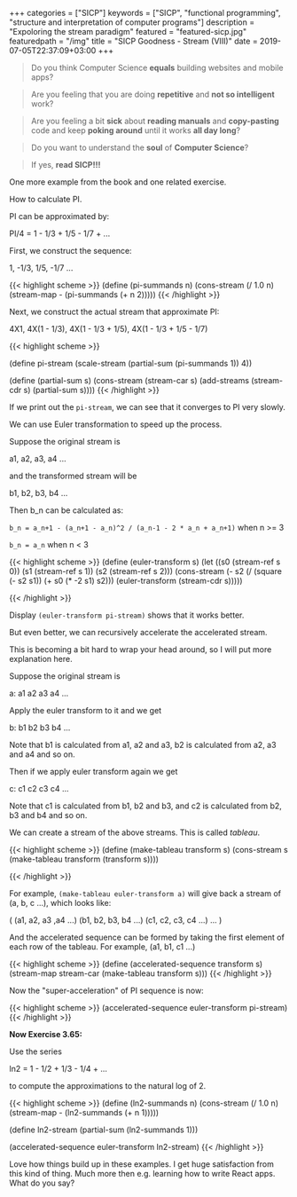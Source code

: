 +++
categories = ["SICP"]
keywords = ["SICP", "functional programming", "structure and interpretation of computer programs"]
description = "Expoloring the stream paradigm"
featured = "featured-sicp.jpg"
featuredpath = "/img"
title = "SICP Goodness - Stream (VIII)"
date = 2019-07-05T22:37:09+03:00
+++

>Do you think Computer Science **equals** building websites and mobile apps? 

>Are you feeling that you are doing **repetitive** and **not so intelligent** work?

>Are you feeling a bit **sick** about **reading manuals** and **copy-pasting** code and keep **poking around** until it works **all day long**? 

>Do you want to understand the **soul** of **Computer Science**?

>If yes, **read SICP!!!**

One more example from the book and one related exercise.

How to calculate PI.

PI can be approximated by:

PI/4 = 1 - 1/3 + 1/5 - 1/7 + ...

First, we construct the sequence:

1,  -1/3,  1/5,  -1/7 ...

{{< highlight scheme >}}
(define (pi-summands n)
  (cons-stream (/ 1.0 n)
               (stream-map - (pi-summands (+ n 2)))))
{{< /highlight >}}

Next, we construct the actual stream that approximate PI:

4X1, 4X(1 - 1/3), 4X(1 - 1/3 + 1/5), 4X(1 - 1/3 + 1/5 - 1/7)

{{< highlight scheme >}}

(define pi-stream
  (scale-stream (partial-sum (pi-summands 1)) 4))

(define (partial-sum s)
  (cons-stream (stream-car s)
               (add-streams (stream-cdr s)
                            (partial-sum s))))
{{< /highlight >}}

If we print out the `pi-stream`, we can see that it converges to PI very slowly.

We can use Euler transformation to speed up the process.

Suppose the original stream is 

a1, a2, a3, a4 ...

and the transformed stream will be

b1, b2, b3, b4 ...

Then b_n can be calculated as:

`b_n = a_n+1 - (a_n+1 - a_n)^2 / (a_n-1 - 2 * a_n + a_n+1)` when n >= 3

`b_n = a_n` when n < 3

{{< highlight scheme >}}
(define (euler-transform s)
  (let ((s0 (stream-ref s 0))
        (s1 (stream-ref s 1))
        (s2 (stream-ref s 2)))
    (cons-stream (- s2 (/ (square (- s2 s1))
                          (+ s0 (* -2 s1) s2)))
                 (euler-transform (stream-cdr s)))))

{{< /highlight >}}



Display `(euler-transform pi-stream)` shows that it works better.

But even better, we can recursively accelerate the accelerated stream.

This is becoming a bit hard to wrap your head around, so I will put more explanation here.

Suppose the original stream is 

a: a1 a2 a3 a4 ...

Apply the euler transform to it and we get

b: b1 b2 b3 b4 ...

Note that b1 is calculated from a1, a2 and a3, b2 is calculated from a2, a3 and a4 and so on.

Then if we apply euler transform again we get

c: c1 c2 c3 c4 ...

Note that c1 is calculated from b1, b2 and b3, and c2 is calculated from b2, b3 and b4 and so on.

We can create a stream of the above streams. This is called *tableau*.

{{< highlight scheme >}}
(define (make-tableau transform s)
  (cons-stream s
               (make-tableau transform
                             (transform s))))

{{< /highlight >}}

For example, `(make-tableau euler-transform a)` will give back a stream of (a, b, c ...), which looks like:

(
 (a1, a2, a3 ,a4 ...)
 (b1, b2, b3, b4 ...)
 (c1, c2, c3, c4 ...)
 ...
)


And the accelerated sequence can be formed by taking the first element of each row of the tableau. For example, (a1, b1, c1 ...)

{{< highlight scheme >}}
(define (accelerated-sequence transform s)
  (stream-map stream-car
              (make-tableau transform s)))
{{< /highlight >}}

Now the "super-acceleration" of PI sequence is now:

{{< highlight scheme >}}
(accelerated-sequence euler-transform pi-stream)
{{< /highlight >}}


**Now Exercise 3.65:**

Use the series

ln2 = 1 - 1/2 + 1/3 - 1/4 + ...

to compute the approximations to the natural log of 2.

{{< highlight scheme >}}
(define (ln2-summands n)
  (cons-stream (/ 1.0 n)
               (stream-map - (ln2-summands (+ n 1)))))

(define ln2-stream
  (partial-sum (ln2-summands 1)))

(accelerated-sequence euler-transform ln2-stream)
{{< /highlight >}}

Love how things build up in these examples. I get huge satisfaction from this kind of thing. Much more then e.g. learning how to write React apps. What do you say?
